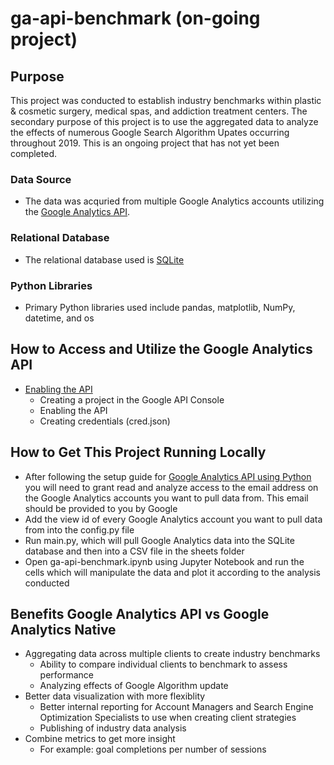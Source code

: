# ga-api-benchmark (on-going project)

## Purpose
This project was conducted to establish industry benchmarks within plastic & cosmetic surgery, medical spas, and addiction treatment centers. The secondary purpose of this project is to use the aggregated data to analyze the effects of numerous Google Search Algorithm Upates occurring throughout 2019. This is an ongoing project that has not yet been completed.

### Data Source
- The data was acquried from multiple Google Analytics accounts utilizing the [Google Analytics API](https://developers.google.com/analytics/devguides/reporting/core/v4/).

### Relational Database
- The relational database used is [SQLite](https://www.sqlite.org/index.html)

### Python Libraries
- Primary Python libraries used include pandas, matplotlib, NumPy, datetime, and os

## How to Access and Utilize the Google Analytics API
-   [Enabling the API](https://console.developers.google.com/start/api?id=analyticsreporting.googleapis.com&credential=client_key)
    -   Creating a project in the Google API Console
    -   Enabling the API
    -   Creating credentials (cred.json)
    
## How to Get This Project Running Locally 
-   After following the setup guide for [Google Analytics API using Python](https://developers.google.com/analytics/devguides/reporting/core/v4/quickstart/service-py) you will need to grant read and analyze access to the email address on the Google Analytics accounts you want to pull data from. This email should be provided to you by Google
-   Add the view id of every Google Analytics account you want to pull data from into the config.py file
-   Run main.py, which will pull Google Analytics data into the SQLite database and then into a CSV file in the sheets folder
-   Open ga-api-benchmark.ipynb using Jupyter Notebook and run the cells which will manipulate the data and plot it according to the analysis conducted
## Benefits Google Analytics API vs Google Analytics Native  
-   Aggregating data across multiple clients to create industry benchmarks
    -   Ability to compare individual clients to benchmark to assess performance
    -   Analyzing effects of Google Algorithm update
-   Better data visualization with more flexiblity
    -   Better internal reporting for Account Managers and Search Engine Optimization Specialists to use when creating client strategies
    -   Publishing of industry data analysis
-   Combine metrics to get more insight
    -   For example: goal completions per number of sessions
